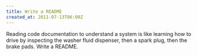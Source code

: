 ```yaml
---
title: Write a README
created_at: 2011-07-13T06:09Z
---
```

Reading code documentation to understand a system is like learning how to drive by inspecting the washer fluid dispenser, then a spark plug, then the brake pads. Write a README.
